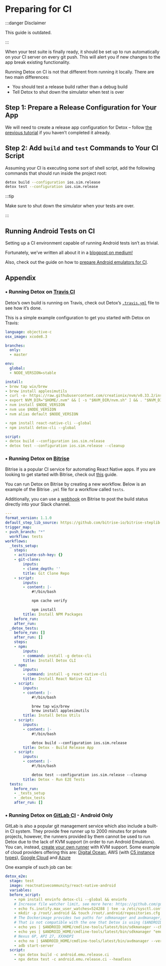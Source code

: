 # Preparing for CI

:::danger Disclaimer

This guide is outdated.

:::

When your test suite is finally ready, it should be set up to run automatically on your CI server on every git push. This will alert you if new changes to the app break existing functionality.

Running Detox on CI is not that different from running it locally. There are two main differences:

- You should test a release build rather than a debug build
- Tell Detox to shut down the simulator when test is over

## Step 1: Prepare a Release Configuration for Your App

We will need to create a release app configuration for Detox – follow [the previous tutorial](project-setup.mdx)
if you haven’t completed it already.

## Step 2: Add `build` and `test` Commands to Your CI Script

Assuming your CI is executing some sort of shell script, add the following commands that should run inside the project root:

```bash
detox build --configuration ios.sim.release
detox test --configuration ios.sim.release
```

:::tip

Make sure to shut down the simulator when your tests are over.

:::

## Running Android Tests on CI

Setting up a CI environment capable of running Android tests isn’t as trivial.

Fortunately, we’ve written all about it in a [blogpost on medium!](https://medium.com/wix-engineering/how-to-execute-android-ui-tests-on-ci-and-stay-alive-eb9089d88c1f)

Also, check out the guide on how to [prepare Android emulators for CI](../guide/android-dev-env.md).

## Appendix

### • Running Detox on [Travis CI](https://travis-ci.org/)

Detox’s own build is running on Travis, check out Detox’s [`.travis.yml`](https://github.com/wix/Detox/tree/master/.travis.yml) file to see how it’s done.

This is a simple example configuration to get you started with Detox on Travis:

```yaml
language: objective-c
osx_image: xcode8.3

branches:
  only:
  - master

env:
  global:
  - NODE_VERSION=stable

install:
- brew tap wix/brew
- brew install applesimutils
- curl -o- https://raw.githubusercontent.com/creationix/nvm/v0.33.2/install.sh | bash
- export NVM_DIR="$HOME/.nvm" && [ -s "$NVM_DIR/nvm.sh" ] && . "$NVM_DIR/nvm.sh"
- nvm install $NODE_VERSION
- nvm use $NODE_VERSION
- nvm alias default $NODE_VERSION

- npm install react-native-cli --global
- npm install detox-cli --global

script:
- detox build --configuration ios.sim.release
- detox test --configuration ios.sim.release --cleanup

```

### • Running Detox on [Bitrise](https://www.bitrise.io/)

Bitrise is a popular CI service for automating React Native apps. If you are looking to get started with Bitrise, check out [this](https://blog.bitrise.io/post/how-to-set-up-a-react-native-app-on-bitrise) guide.

You can run Detox on Bitrise by creating a new workflow. Below is an example of the Bitrise `.yml` file for a workflow called `tests`.

Additionally, you can use a [webhook](https://devcenter.bitrise.io/en/apps/webhooks/adding-incoming-webhooks.html) on Bitrise to post the build status directly into your Slack channel.

```yaml
---
format_version: 1.1.0
default_step_lib_source: https://github.com/bitrise-io/bitrise-steplib.git
trigger_map:
- push_branch: "*"
  workflow: tests
workflows:
  _tests_setup:
    steps:
    - activate-ssh-key: {}
    - git-clone:
        inputs:
        - clone_depth: ''
        title: Git Clone Repo
    - script:
        inputs:
        - content: |-
            #!/bin/bash

            npm cache verify

            npm install
        title: Install NPM Packages
    before_run:
    after_run:
  _detox_tests:
    before_run: []
    after_run: []
    steps:
    - npm:
        inputs:
        - command: install -g detox-cli
        title: Install Detox CLI
    - npm:
        inputs:
        - command: install -g react-native-cli
        title: Install React Native CLI
    - script:
        inputs:
        - content: |-
            #!/bin/bash

            brew tap wix/brew
            brew install applesimutils
        title: Install Detox Utils
    - script:
        inputs:
        - content: |-
            #!/bin/bash

            detox build --configuration ios.sim.release
        title: Detox - Build Release App
    - script:
        inputs:
        - content: |-
            #!/bin/bash

            detox test --configuration ios.sim.release --cleanup
        title: Detox - Run E2E Tests
  tests:
    before_run:
    - _tests_setup
    - _detox_tests
    after_run: []
```

### • Running Detox on [GitLab CI](https://docs.gitlab.com/ee/ci/README.html) - Android Only

GitLab is also a popular git management service which also include a built-in CI system. They provide free runner up to 2000 minutes for private projects, however, the runners provided by them cannot be used to run Detox due to the lack of KVM support (in order to run Android Emulators). You can, instead, [create your own runner](https://docs.gitlab.com/ee/ci/runners/README.html) with KVM support. Some example of cloud providers offering this are: [Digital Ocean](https://www.digitalocean.com/products/droplets/), AWS (with [C5 instance types](https://aws.amazon.com/ec2/instance-types/c5/)), [Google Cloud](https://cloud.google.com/compute/docs/instances/enable-nested-virtualization-vm-instances) and [Azure](https://docs.microsoft.com/en-us/azure/virtual-machines/windows/nested-virtualization)

One example of such job can be:

```yaml
detox_e2e:
  stage: test
  image: reactnativecommunity/react-native-android
  variables:
  before_script:
    - npm install envinfo detox-cli --global && envinfo
    # Increase file watcher limit, see more here: https://github.com/guard/listen/wiki/Increasing-the-amount-of-inotify-watchers#the-technical-details
    - echo fs.inotify.max_user_watches=524288 | tee -a /etc/sysctl.conf && sysctl -p
    - mkdir -p /root/.android && touch /root/.android/repositories.cfg
    # The Dockerimage provides two paths for sdkmanager and avdmanager, which the defaults are from $ANDROID_HOME/cmdline-tools
    # That is not compatible with the one that Detox is using ($ANDROID_HOME/tools/bin)
    - echo yes | $ANDROID_HOME/cmdline-tools/latest/bin/sdkmanager --channel=0 --verbose "system-images;android-27;default;x86_64"
    - echo yes | $ANDROID_HOME/cmdline-tools/latest/bin/sdkmanager "emulator"
    # Nexus 6P, API 27, XXXHDPI
    - echo no | $ANDROID_HOME/cmdline-tools/latest/bin/avdmanager --verbose create avd --force --name "Nexus6P" --package "system-images;android-27;default;x86_64" --sdcard 200M --device 11
    - adb start-server
  script:
    - npx detox build -c android.emu.release.ci
    - npx detox test -c android.emu.release.ci --headless
```
